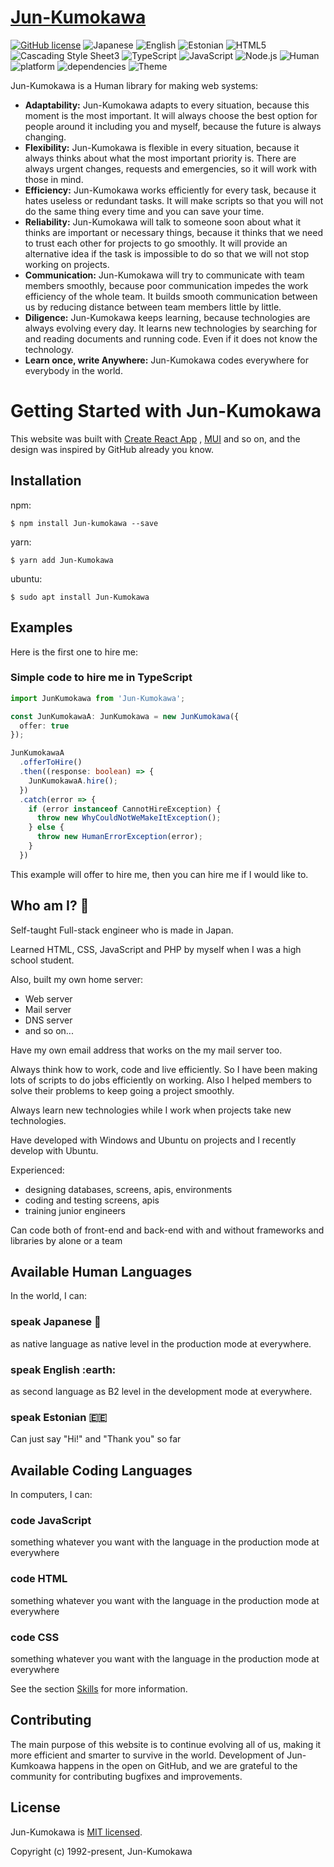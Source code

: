 # [Jun-Kumokawa](#)
[![GitHub license](https://img.shields.io/badge/license-MIT-blue.svg)](https://mit-license.org/) ![Japanese](https://img.shields.io/badge/Japanese_(ja__JP)-Native-green) ![English](https://img.shields.io/badge/English_(en__US)-B2-yellow) ![Estonian](https://img.shields.io/badge/Estonian_(et__EE)-0.1%25-red) ![HTML5](https://img.shields.io/badge/HTML5-Advanced-green) ![Cascading Style Sheet3](https://img.shields.io/badge/Cascading_Style_Sheet3-Advanced-green) ![TypeScript](https://img.shields.io/badge/TypeScript-Intermediate-green) ![JavaScript](https://img.shields.io/badge/JavaScript-Advanced-green) ![Node.js](https://img.shields.io/badge/Node.js-Advanced-green) ![Human](https://img.shields.io/badge/Human-v30.0-blue) ![platform](https://img.shields.io/badge/platform-Ubuntu-blue) ![dependencies](https://img.shields.io/badge/dependencies-ubuntu_|_vim_|_hhkb_|_trackball_|_urxvt-success) ![Theme](https://img.shields.io/badge/Theme-dark-%23333333)

Jun-Kumokawa is a Human library for making web systems:

* **Adaptability:** Jun-Kumokawa adapts to every situation, because this moment is the most important. It will always choose the best option for people around it including you and myself, because the future is always changing.
* **Flexibility:** Jun-Kumokawa is flexible in every situation, because it always thinks about what the most important priority is. There are always urgent changes, requests and emergencies, so it will work with those in mind.
* **Efficiency:** Jun-Kumokawa works efficiently for every task, because it hates useless or redundant tasks. It will make scripts so that you will not do the same thing every time and you can save your time.
* **Reliability:** Jun-Kumokawa will talk to someone soon about what it thinks are important or necessary things, because it thinks that we need to trust each other for projects to go smoothly. It will provide an alternative idea if the task is impossible to do so that we will not stop working on projects.
* **Communication:** Jun-Kumokawa will try to communicate with team members smoothly, because poor communication impedes the work efficiency of the whole team. It builds smooth communication between us by reducing distance between team members little by little.
* **Diligence:** Jun-Kumokawa keeps learning, because technologies are always evolving every day. It learns new technologies by searching for and reading documents and running code. Even if it does not know the technology.
* **Learn once, write Anywhere:** Jun-Kumokawa codes everywhere for everybody in the world.

# Getting Started with Jun-Kumokawa

This website was built with [Create React App](https://github.com/facebook/create-react-app) , [MUI](https://github.com/mui-org/material-ui) and so on, and the design was inspired by GitHub already you know.

## Installation

npm:

``` shell
$ npm install Jun-kumokawa --save
```

yarn:

``` shell
$ yarn add Jun-Kumokawa
```

ubuntu:

``` shell
$ sudo apt install Jun-Kumokawa
```

## Examples

Here is the first one to hire me:

### Simple code to hire me in TypeScript

``` typescript
import JunKumokawa from 'Jun-Kumokawa';

const JunKumokawaA: JunKumokawa = new JunKumokawa({
  offer: true
});

JunKumokawaA
  .offerToHire()
  .then((response: boolean) => {
    JunKumokawaA.hire();
  })
  .catch(error => {
    if (error instanceof CannotHireException) {
      throw new WhyCouldNotWeMakeItException();
    } else {
      throw new HumanErrorException(error);
    }
  })
```

This example will offer to hire me, then you can hire me if I would like to.

## Who am I? :thinking:

Self-taught Full-stack engineer who is made in Japan.

Learned HTML, CSS, JavaScript and PHP by myself when I was a high school student.

Also, built my own home server:
  * Web server
  * Mail server
  * DNS server
  * and so on...

Have my own email address that works on the my mail server too.

Always think how to work, code and live efficiently. So I have been making lots of scripts to do jobs efficiently on working. Also I helped members to solve their problems to keep going a project smoothly.

Always learn new technologies while I work when projects take new technologies.

Have developed with Windows and Ubuntu on projects and I recently develop with Ubuntu.

Experienced:
  * designing databases, screens, apis, environments
  * coding and testing screens, apis
  * training junior engineers

Can code both of front-end and back-end with and without frameworks and libraries by alone or a team

## Available Human Languages

In the world, I can:

### speak Japanese :japan:

as native language as native level in the production mode at everywhere.

### speak English :earth:

as second language as B2 level in the development mode at everywhere.

### speak Estonian :estonia:

Can just say "Hi!" and "Thank you" so far

## Available Coding Languages

In computers, I can:

### code JavaScript

something whatever you want with the language in the production mode at everywhere

### code HTML

something whatever you want with the language in the production mode at everywhere

### code CSS

something whatever you want with the language in the production mode at everywhere

See the section [Skills](https://portfolio.kumoti.jp/#/skill) for more information.

## Contributing

The main purpose of this website is to continue evolving all of us, making it more efficient and smarter to survive in the world. Development of Jun-Kumkoawa happens in the open on GitHub, and we are grateful to the community for contributing bugfixes and improvements.

## License

Jun-Kumokawa is [MIT licensed](https://mit-license.org/).

Copyright (c) 1992-present, Jun-Kumokawa
